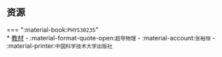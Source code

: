 ## 资源  
=== ":material-book:`PHYS30235`"  
    * [教材](http://api.cqu-openlib.cn/file?key=irx0a2opphxc) - :material-format-quote-open:`超导物理` - :material-account:`张裕恒` - :material-printer:`中国科学技术大学出版社`  